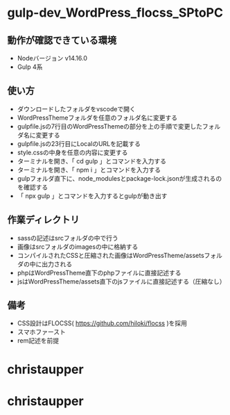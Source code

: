 # gulp-dev_WordPress_flocss_SPtoPC

## 動作が確認できている環境
- Nodeバージョン v14.16.0
- Gulp 4系

## 使い方
- ダウンロードしたフォルダをvscodeで開く
- WordPressThemeフォルダを任意のフォルダ名に変更する
- gulpfile.jsの7行目のWordPressThemeの部分を上の手順で変更したフォルダ名に変更する
- gulpfile.jsの23行目にLocalのURLを記載する
- style.cssの中身を任意の内容に変更する
- ターミナルを開き、「 cd gulp 」とコマンドを入力する
- ターミナルを開き、「 npm i 」とコマンドを入力する
- gulpフォルダ直下に、node_modulesとpackage-lock.jsonが生成されるのを確認する
- 「 npx gulp 」とコマンドを入力するとgulpが動き出す

## 作業ディレクトリ
- sassの記述はsrcフォルダの中で行う
- 画像はsrcフォルダのimagesの中に格納する
- コンパイルされたCSSと圧縮された画像はWordPressTheme/assetsフォルダの中に出力される
- phpはWordPressTheme直下のphpファイルに直接記述する
- jsはWordPressTheme/assets直下のjsファイルに直接記述する（圧縮なし）

## 備考
- CSS設計はFLOCSS( https://github.com/hiloki/flocss )を採用
- スマホファースト
- rem記述を前提
# christaupper
# christaupper
